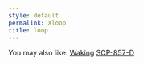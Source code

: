 ```yaml
---
style: default
permalink: Xloop
title: loop
---
```

You may also like:
[Waking](http://scp-wiki.net/waking)
[SCP-857-D](http://scp-wiki.net/scp-857-d)